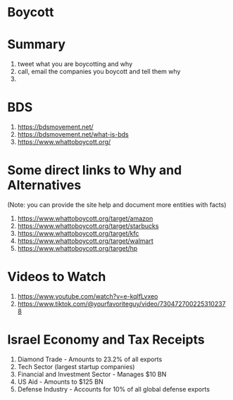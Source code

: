 # Boycott

# Summary
1. tweet what you are boycotting and why
2. call, email the companies you boycott and tell them why
3. 

# BDS
  1. https://bdsmovement.net/
  2. https://bdsmovement.net/what-is-bds
  1. https://www.whattoboycott.org/

# Some direct links to Why and Alternatives 
(Note: you can provide the site help and document more entities with facts)

 1. https://www.whattoboycott.org/target/amazon
 1. https://www.whattoboycott.org/target/starbucks
 1. https://www.whattoboycott.org/target/kfc
 1. https://www.whattoboycott.org/target/walmart
 2. https://www.whattoboycott.org/target/hp

# Videos to Watch

  1. https://www.youtube.com/watch?v=e-kqIfLvxeo
  2. https://www.tiktok.com/@yourfavoriteguy/video/7304727002253102378

# Israel Economy and Tax Receipts
  1. Diamond Trade - Amounts to 23.2% of all exports
  5. Tech Sector (largest startup companies)
  6. Financial and Investment Sector - Manages $10 BN
  7. US Aid - Amounts to $125 BN
  8. Defense Industry - Accounts for 10% of all global defense exports


